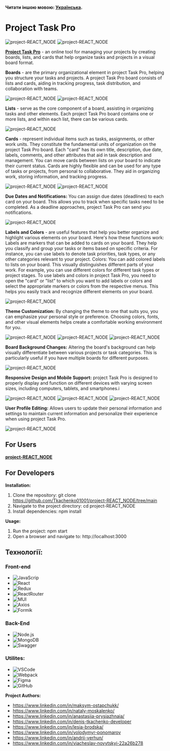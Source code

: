 **Читати іншою мовою: [Українська](README.ua.md).**

# Project Task Pro

![project-REACT_NODE](./src/images/readmeScreens/wellcome.png)
![project-REACT_NODE](./src/images/readmeScreens/22.png)

**[Project Task Pro](https://tkachenko01001.github.io/project-REACT_NODE/home)** -
an online tool for managing your projects by creating boards, lists, and cards
that help organize tasks and projects in a visual board format.

**Boards** - are the primary organizational element in project Task Pro, helping
you structure your tasks and projects. A project Task Pro board consists of
lists and cards, aiding in tracking progress, task distribution, and
collaboration with teams.

![project-REACT_NODE](./src/images/readmeScreens/23.png)
![project-REACT_NODE](./src/images/readmeScreens/30.png)

**Lists** - serve as the core component of a board, assisting in organizing
tasks and other elements. Each project Task Pro board contains one or more
lists, and within each list, there can be various cards.

![project-REACT_NODE](./src/images/readmeScreens/24.png)

**Cards** - represent individual items such as tasks, assignments, or other work
units. They constitute the fundamental units of organization on the project Task
Pro board. Each "card" has its own title, description, due date, labels,
comments, and other attributes that aid in task description and management. You
can move cards between lists on your board to indicate their current status.
Cards are highly flexible and can be used for any type of tasks or projects,
from personal to collaborative. They aid in organizing work, storing
information, and tracking progress.

![project-REACT_NODE](./src/images/readmeScreens/25.png)
![project-REACT_NODE](./src/images/readmeScreens/28.png)

**Due Dates and Notifications:** You can assign due dates (deadlines) to each
card on your board. This allows you to track when specific tasks need to be
completed. As a deadline approaches, project Task Pro can send you
notifications.

![project-REACT_NODE](./src/images/readmeScreens/27.png)

**Labels and Colors** - are useful features that help you better organize and
highlight various elements on your board. Here's how these functions work:
Labels are markers that can be added to cards on your board. They help you
classify and group your tasks or items based on specific criteria. For instance,
you can use labels to denote task priorities, task types, or any other
categories relevant to your project. Colors: You can add colored labels to lists
on your board. This visually distinguishes different parts of your work. For
example, you can use different colors for different task types or project
stages. To use labels and colors in project Task Pro, you need to open the
"card" or "list" to which you want to add labels or colors and select the
appropriate markers or colors from the respective menus. This helps you easily
track and recognize different elements on your board.

![project-REACT_NODE](./src/images/readmeScreens/25.png)

**Theme Customization:** By changing the theme to one that suits you, you can
emphasize your personal style or preference. Choosing colors, fonts, and other
visual elements helps create a comfortable working environment for you.

![project-REACT_NODE](./src/images/readmeScreens/28.png)
![project-REACT_NODE](./src/images/readmeScreens/29.png)
![project-REACT_NODE](./src/images/readmeScreens/30.png)

**Board Background Changes:** Altering the board's background can help visually
differentiate between various projects or task categories. This is particularly
useful if you have multiple boards for different purposes.

![project-REACT_NODE](./src/images/readmeScreens/31.png)

**Responsive Design and Mobile Support:** project Task Pro is designed to
properly display and function on different devices with varying screen sizes,
including computers, tablets, and smartphones.і

![project-REACT_NODE](./src/images/readmeScreens/32.png)
![project-REACT_NODE](./src/images/readmeScreens/33.png)
![project-REACT_NODE](./src/images/readmeScreens/34.png)

**User Profile Editing:** Allows users to update their personal information and
settings to maintain current information and personalize their experience when
using project Task Pro.

![project-REACT_NODE](./src/images/readmeScreens/35.png)

## For Users

**[project-REACT_NODE](https://tkachenko01001.github.io/project-REACT_NODE/home)**

## For Developers

**Installation:**

1. Clone the repository: git clone
   https://github.com/Tkachenko01001/project-REACT_NODE/tree/main
2. Navigate to the project directory: cd project-REACT_NODE
3. Install dependencies: npm install

**Usage:**

1. Run the project: npm start
2. Open a browser and navigate to: http://localhost:3000

## Технології:

### Front-end

- ![JavaScrip](https://img.shields.io/badge/JavaScript-323330?style=for-the-badge&logo=javascript&logoColor=F7DF1E)
- ![React](https://img.shields.io/badge/React-20232A?style=for-the-badge&logo=react&logoColor=61DAFB)
- ![Redux](https://img.shields.io/badge/Redux-purple?style=for-the-badge&logo=redux&logoColor=61DAFB)
- ![ReactRouter](https://img.shields.io/badge/ReactRouter-blue?style=for-the-badge&logo=ReactRouter&logoColor=61DAFB)
- ![MUI](https://img.shields.io/badge/Material%20UI-007FFF?style=for-the-badge&logo=mui&logoColor=white)
- ![Axios](https://img.shields.io/badge/Axios-blue?style=for-the-badge&logo=Axios&logoColor=61DAFB)
- ![Formik](https://img.shields.io/badge/Formik-blue?style=for-the-badge&logo=Formik&logoColor=white)

### Back-End

- ![Node.js](https://img.shields.io/badge/Node.js-green?style=for-the-badge&logo=Node.js&logoColor=61DAFB)
- ![MongoDB](https://img.shields.io/badge/MongoDB-green?style=for-the-badge&logo=MongoDB&logoColor=61DAFB)
- ![Swagger](https://img.shields.io/badge/Swagger-green?style=for-the-badge&logo=Swagger&logoColor=61DAFB)

### Utilites:

- ![VSCode](https://img.shields.io/badge/VSCode-blue?style=for-the-badge&logo=VSCode&logoColor=61DAFB)
- ![Webpack](https://img.shields.io/badge/Webpack-blue?style=for-the-badge&logo=Webpack&logoColor=61DAFB)
- ![Figma](https://img.shields.io/badge/Figma-red?style=for-the-badge&logo=Figma&logoColor=61DAFB)
- ![GitHub](https://img.shields.io/badge/GitHub-black?style=for-the-badge&logo=GitHub&logoColor=61DAFB)

**Project Authors:**

- https://www.linkedin.com/in/maksym-ostapchukk/
- https://www.linkedin.com/in/nataly-moskalenko/
- https://www.linkedin.com/in/anastasiia-prysiazhnaia/
- https://www.linkedin.com/in/denis-tkachenko-developer
- https://www.linkedin.com/in/lesia-brodska/
- https://www.linkedin.com/in/volodymyr-ponomarov
- https://www.linkedin.com/in/andrii-verhun/
- https://www.linkedin.com/in/viacheslav-novytskyi-22a26b278
